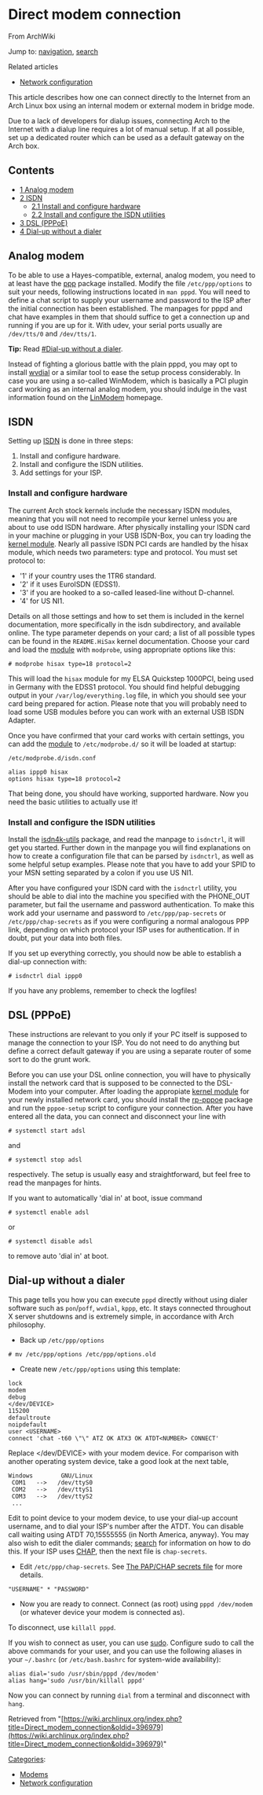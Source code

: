 # Direct modem connection

From ArchWiki

Jump to: [navigation](#column-one), [search](#searchInput)

Related articles

*   [Network configuration](/index.php/Network_configuration "Network configuration")

This article describes how one can connect directly to the Internet from an Arch Linux box using an internal modem or external modem in bridge mode.

Due to a lack of developers for dialup issues, connecting Arch to the Internet with a dialup line requires a lot of manual setup. If at all possible, set up a dedicated router which can be used as a default gateway on the Arch box.

## Contents

*   [1 Analog modem](#Analog_modem)
*   [2 ISDN](#ISDN)
    *   [2.1 Install and configure hardware](#Install_and_configure_hardware)
    *   [2.2 Install and configure the ISDN utilities](#Install_and_configure_the_ISDN_utilities)
*   [3 DSL (PPPoE)](#DSL_.28PPPoE.29)
*   [4 Dial-up without a dialer](#Dial-up_without_a_dialer)

## Analog modem

To be able to use a Hayes-compatible, external, analog modem, you need to at least have the [ppp](https://www.archlinux.org/packages/?name=ppp) package installed. Modify the file `/etc/ppp/options` to suit your needs, following instructions located in `man pppd`. You will need to define a chat script to supply your username and password to the ISP after the initial connection has been established. The manpages for pppd and chat have examples in them that should suffice to get a connection up and running if you are up for it. With udev, your serial ports usually are `/dev/tts/0` and `/dev/tts/1`.

**Tip:** Read [#Dial-up without a dialer](#Dial-up_without_a_dialer).

Instead of fighting a glorious battle with the plain pppd, you may opt to install [wvdial](https://www.archlinux.org/packages/?name=wvdial) or a similar tool to ease the setup process considerably. In case you are using a so-called WinModem, which is basically a PCI plugin card working as an internal analog modem, you should indulge in the vast information found on the [LinModem](http://www.linmodems.org/) homepage.

## ISDN

Setting up [ISDN](https://en.wikipedia.org/wiki/Integrated_Services_Digital_Network "wikipedia:Integrated Services Digital Network") is done in three steps:

1.  Install and configure hardware.
2.  Install and configure the ISDN utilities.
3.  Add settings for your ISP.

### Install and configure hardware

The current Arch stock kernels include the necessary ISDN modules, meaning that you will not need to recompile your kernel unless you are about to use odd ISDN hardware. After physically installing your ISDN card in your machine or plugging in your USB ISDN-Box, you can try loading the [kernel module](/index.php/Kernel_module "Kernel module"). Nearly all passive ISDN PCI cards are handled by the hisax module, which needs two parameters: type and protocol. You must set protocol to:

*   '1' if your country uses the 1TR6 standard.
*   '2' if it uses EuroISDN (EDSS1).
*   '3' if you are hooked to a so-called leased-line without D-channel.
*   '4' for US NI1.

Details on all those settings and how to set them is included in the kernel documentation, more specifically in the isdn subdirectory, and available online. The type parameter depends on your card; a list of all possible types can be found in the `README.HiSax` kernel documentation. Choose your card and load the [module](/index.php/Kernel_modules "Kernel modules") with `modprobe`, using appropriate options like this:

```
# modprobe hisax type=18 protocol=2

```

This will load the `hisax` module for my ELSA Quickstep 1000PCI, being used in Germany with the EDSS1 protocol. You should find helpful debugging output in your `/var/log/everything.log` file, in which you should see your card being prepared for action. Please note that you will probably need to load some USB modules before you can work with an external USB ISDN Adapter.

Once you have confirmed that your card works with certain settings, you can add the [module](/index.php/Kernel_modules "Kernel modules") to `/etc/modprobe.d/` so it will be loaded at startup:

 `/etc/modprobe.d/isdn.conf` 

```
alias ippp0 hisax
options hisax type=18 protocol=2
```

That being done, you should have working, supported hardware. Now you need the basic utilities to actually use it!

### Install and configure the ISDN utilities

Install the [isdn4k-utils](https://www.archlinux.org/packages/?name=isdn4k-utils) package, and read the manpage to `isdnctrl`, it will get you started. Further down in the manpage you will find explanations on how to create a configuration file that can be parsed by `isdnctrl`, as well as some helpful setup examples. Please note that you have to add your SPID to your MSN setting separated by a colon if you use US NI1.

After you have configured your ISDN card with the `isdnctrl` utility, you should be able to dial into the machine you specified with the PHONE_OUT parameter, but fail the username and password authentication. To make this work add your username and password to `/etc/ppp/pap-secrets` or `/etc/ppp/chap-secrets` as if you were configuring a normal analogous PPP link, depending on which protocol your ISP uses for authentication. If in doubt, put your data into both files.

If you set up everything correctly, you should now be able to establish a dial-up connection with:

```
# isdnctrl dial ippp0

```

If you have any problems, remember to check the logfiles!

## DSL (PPPoE)

These instructions are relevant to you only if your PC itself is supposed to manage the connection to your ISP. You do not need to do anything but define a correct default gateway if you are using a separate router of some sort to do the grunt work.

Before you can use your DSL online connection, you will have to physically install the network card that is supposed to be connected to the DSL-Modem into your computer. After loading the appropiate [kernel module](/index.php/Kernel_module "Kernel module") for your newly installed network card, you should install the [rp-pppoe](https://www.archlinux.org/packages/?name=rp-pppoe) package and run the `pppoe-setup` script to configure your connection. After you have entered all the data, you can connect and disconnect your line with

```
# systemctl start adsl

```

and

```
# systemctl stop adsl

```

respectively. The setup is usually easy and straightforward, but feel free to read the manpages for hints.

If you want to automatically 'dial in' at boot, issue command

```
# systemctl enable adsl

```

or

```
# systemctl disable adsl

```

to remove auto 'dial in' at boot.

## Dial-up without a dialer

This page tells you how you can execute `pppd` directly without using dialer software such as `pon`/`poff`, `wvdial`, `kppp`, etc. It stays connected throughout X server shutdowns and is extremely simple, in accordance with Arch philosophy.

*   Back up `/etc/ppp/options`

```
# mv /etc/ppp/options /etc/ppp/options.old

```

*   Create new `/etc/ppp/options` using this template:

```
lock
modem
debug
</dev/DEVICE>
115200
defaultroute
noipdefault
user <USERNAME>
connect 'chat -t60 \"\" ATZ OK ATX3 OK ATDT<NUMBER> CONNECT'

```

Replace </dev/DEVICE> with your modem device. For comparison with another operating system device, take a good look at the next table,

```
Windows        GNU/Linux
 COM1   -->   /dev/ttyS0
 COM2   -->   /dev/ttyS1
 COM3   -->   /dev/ttyS2
 ...

```

Edit to point device to your modem device, to use your dial-up account username, and to dial your ISP's number after the ATDT. You can disable call waiting using ATDT 70,15555555 (in North America, anyway). You may also wish to edit the dialer commands; [search](http://www.google.com) for information on how to do this. If your ISP uses [CHAP](https://en.wikipedia.org/wiki/Challenge-Handshake_Authentication_Protocol "wikipedia:Challenge-Handshake Authentication Protocol"), then the next file is `chap-secrets`.

*   Edit `/etc/ppp/chap-secrets`. See [The PAP/CHAP secrets file](http://www.tldp.org/HOWTO/PPP-HOWTO/x1005.html) for more details.

```
"USERNAME" * "PASSWORD"

```

*   Now you are ready to connect. Connect (as root) using `pppd /dev/modem` (or whatever device your modem is connected as).

To disconnect, use `killall pppd`.

If you wish to connect as user, you can use [sudo](https://www.archlinux.org/packages/?name=sudo). Configure sudo to call the above commands for your user, and you can use the following aliases in your `~/.bashrc` (or `/etc/bash.bashrc` for system-wide availability):

```
alias dial='sudo /usr/sbin/pppd /dev/modem'
alias hang='sudo /usr/bin/killall pppd'

```

Now you can connect by running `dial` from a terminal and disconnect with `hang`.

Retrieved from "[https://wiki.archlinux.org/index.php?title=Direct_modem_connection&oldid=396979](https://wiki.archlinux.org/index.php?title=Direct_modem_connection&oldid=396979)"

[Categories](/index.php/Special:Categories "Special:Categories"):

*   [Modems](/index.php/Category:Modems "Category:Modems")
*   [Network configuration](/index.php/Category:Network_configuration "Category:Network configuration")